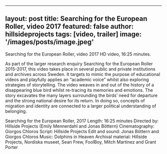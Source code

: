   ---
  layout: post
  title: Searching for the European Roller, video 2017
  featured: false
  author: hillsideprojects
  tags: [video, trailer]
  image: '/images/posts/image.jpeg'
  ---

  Searching for the European Roller, video 2017
  HD video, 16:25 minutes.

  As part of the larger research enquiry Searching for the European Roller 2015-2017, this video takes place in several public and private institutions and archives across Sweden. It targets to mimic the purpose of educational videos and playfully applies an “academic voice” whilst also exploring strategies of storytelling. The video weaves in and out of the history of a disappearing blue bird whilst re-tracing its memories and emotions. The story excavates the many layers surrounding the birds’ need for departure and the strong national desire for its return. In doing so, concepts of migration and identity are connected to a larger political understanding of belonging.


  Searching for the European Roller, 2017
  Length: 16:25 minutes
  Directed by: Hillside Projects (Emily Mennerdahl and Jonas Böttern)
  Cinematography: Giorgos Chloros
  Script: Hillside Projects
  Edit and sound: Jonas Böttern and Giorgos Chloros
  Music: Dolphins in Heaven
  Archival material: Hillside Projects, Nordiska museet, Sean Frew, FoolBoy, Mitch Martinez and Grant Porter
